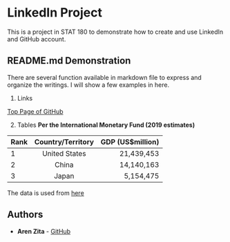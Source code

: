 # LinkedIn Project
This is a project in STAT 180 to demonstrate how to create and use LinkedIn and GitHub account.

## README.md Demonstration
There are several function available in markdown file to express and organize the writings. I will show a few examples in here.
1. Links

[Top Page of GitHub](https://github.com)

2. Tables
**Per the International Monetary Fund (2019 estimates)**

| Rank | Country/Territory | GDP (US$million) |
| ---- |:-----------------:| ----------------:|
| 1    | United States     |       21,439,453 |
| 2    | China             |       14,140,163 |
| 3    | Japan             |        5,154,475 |

The data is used from [here](https://en.wikipedia.org/wiki/List_of_countries_by_GDP_(nominal))

## Authors

* **Aren Zita** - [GitHub](https://github.com/azita1997)
